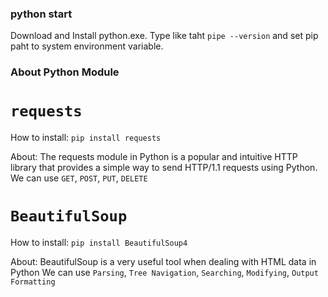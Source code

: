 ### python start

Download and Install python.exe.
Type like taht `pipe --version` and set pip paht to system environment variable.

### About Python Module

# `requests`

How to install:
`pip install requests`

About:
The requests module in Python is a popular and intuitive HTTP library that provides a simple way to send HTTP/1.1 requests using Python. 
We can use `GET`, `POST`, `PUT`, `DELETE`

# `BeautifulSoup`

How to install:
`pip install BeautifulSoup4`

About:
BeautifulSoup is a very useful tool when dealing with HTML data in Python
We can use `Parsing`, `Tree Navigation`, `Searching`, `Modifying`, `Output Formatting`

